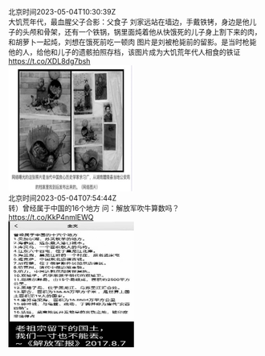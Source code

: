北京时间2023-05-04T10:30:39Z<br>大饥荒年代，最血腥父子合影：父食子
刘家远站在墙边，手戴铁铐，身边是他儿子的头颅和骨架，还有一个铁锅，锅里面炖着他从快饿死的儿子身上割下来的肉，和胡萝卜一起炖，刘想在饿死前吃一顿肉
图片是刘被枪毙前的留影。是当时枪毙他的人，给他和儿子的遗骸拍照存档，该图片成为大饥荒年代人相食的铁证 https://t.co/XDL8dg7bsh<br><img src='/temp/2023/1653950233854844929_0.jpg' width='250' height='250'><br>北京时间2023-05-04T07:54:44Z<br>转）曾经属于中国的16个地方
问：解放军吹牛算数吗？ https://t.co/KkP4nmlEWQ<br><img src='/temp/2023/1653910997306859520_0.jpg' width='250' height='250'><br>
